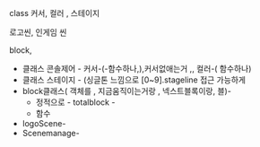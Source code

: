 class 커서, 컬러 , 스테이지

로고씬, 인게임 씬

block,



- 클래스 콘솔제어 - 커서-(-함수하나,),커서없애는거 ,,  컬러-( 함수하나)
-  클래스 스테이지 - (싱글톤 느낌으로 [0~9].stageline 접근 가능하게
- block클래스( 객체를 , 지금움직이는거랑 , 넥스트블록이랑, 블)-
  - 정적으로 - totalblock - 
  - 함수 
- logoScene-
- Scenemanage-

